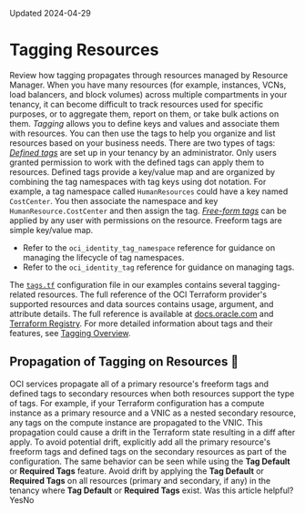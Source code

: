 Updated 2024-04-29
# Tagging Resources
Review how tagging propagates through resources managed by Resource Manager.
When you have many resources (for example, instances, VCNs, load balancers, and block volumes) across multiple compartments in your tenancy, it can become difficult to track resources used for specific purposes, or to aggregate them, report on them, or take bulk actions on them. _Tagging_ allows you to define keys and values and associate them with resources. You can then use the tags to help you organize and list resources based on your business needs.
There are two types of tags:
_[Defined tags](https://docs.oracle.com/iaas/Content/Tagging/Tasks/managingtagsandtagnamespaces.htm)_ are set up in your tenancy by an administrator. Only users granted permission to work with the defined tags can apply them to resources. Defined tags provide a key/value map and are organized by combining the tag namespaces with tag keys using dot notation. For example, a tag namespace called `HumanResources` could have a key named `CostCenter`. You then associate the namespace and key `HumanResource.CostCenter` and then assign the tag.
_[Free-form tags](https://docs.oracle.com/iaas/Content/Tagging/Concepts/understandingfreeformtags.htm)_ can be applied by any user with permissions on the resource. Freeform tags are simple key/value map.
  * Refer to the `oci_identity_tag_namespace` reference for guidance on managing the lifecycle of tag namespaces.
  * Refer to the `oci_identity_tag` reference for guidance on managing tags.


The [`tags.tf`](https://github.com/oracle/terraform-provider-oci/blob/master/examples/identity/tags.tf) configuration file in our examples contains several tagging-related resources.
The full reference of the OCI Terraform provider's supported resources and data sources contains usage, argument, and attribute details. The full reference is available at [docs.oracle.com](https://docs.oracle.com/iaas/tools/terraform-provider-oci/latest/) and [Terraform Registry](https://registry.terraform.io/providers/oracle/oci/latest/docs).
For more detailed information about tags and their features, see [Tagging Overview](https://docs.oracle.com/iaas/Content/Tagging/Concepts/taggingoverview.htm).
## Propagation of Tagging on Resources 🔗 
OCI services propagate all of a primary resource's freeform tags and defined tags to secondary resources when both resources support the type of tags. For example, if your Terraform configuration has a compute instance as a primary resource and a VNIC as a nested secondary resource, any tags on the compute instance are propagated to the VNIC.
This propagation could cause a drift in the Terraform state resulting in a diff after apply. To avoid potential drift, explicitly add all the primary resource's freeform tags and defined tags on the secondary resources as part of the configuration. 
The same behavior can be seen while using the **Tag Default** or **Required Tags** feature. Avoid drift by applying the **Tag Default** or **Required Tags** on all resources (primary and secondary, if any) in the tenancy where **Tag Default** or **Required Tags** exist.
Was this article helpful?
YesNo

